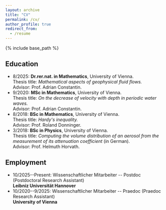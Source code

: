 ```yaml
---
layout: archive
title: "CV"
permalink: /cv/
author_profile: true
redirect_from:
  - /resume
---
```


{% include base_path %}

Education
------
* 8/2025: <b>Dr.rer.nat. in Mathematics</b>, University of Vienna.<br />
Thesis title: <i>Mathematical aspects of geophysical fluid flows.</i><br />
Advisor: Prof. Adrian Constantin.
* 9/2020: <b>MSc in Mathematics</b>, University of Vienna.<br />
Thesis title: <i>On the decrease of velocity with depth in periodic water waves.</i><br />
Advisor: Prof. Adrian Constantin.
* 8/2018: <b>BSc in Mathematics</b>, University of Vienna.<br />
Thesis title: <i>Hardy's inequality.</i><br />
Advisor: Prof. Roland Donninger.
* 3/2018: <b>BSc in Physics</b>, University of Vienna.<br />
Thesis title: <i>Computing the volume distribution of an aerosol from the measurement of its attenuation coefficient</i> (in German).<br />
Advisor: Prof. Helmuth Horvath.

Employment
------
* 10/2025--Present: Wissenschaftlicher Mitarbeiter -- Postdoc (Postdoctoral Research Assistant)<br />
<b>Leibniz Universität Hannover</b>
* 10/2020--9/2025: Wissenschaftlicher Mitarbeiter -- Praedoc (Praedoc Research Assistant)<br />
<b>University of Vienna</b>
